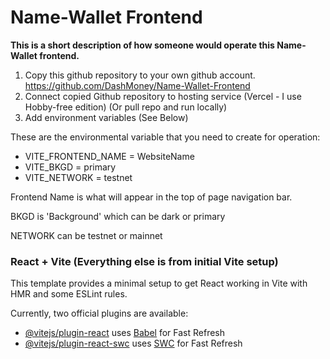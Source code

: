 # Name-Wallet Frontend

**This is a short description of how someone would operate this Name-Wallet frontend.**

1. Copy this github repository to your own github account. https://github.com/DashMoney/Name-Wallet-Frontend
2. Connect copied Github repository to hosting service (Vercel - I use Hobby-free edition) (Or pull repo and run locally)
3. Add environment variables (See Below)

These are the environmental variable that you need to create for operation:

- VITE_FRONTEND_NAME = WebsiteName
- VITE_BKGD = primary
- VITE_NETWORK = testnet

Frontend Name is what will appear in the top of page navigation bar.

BKGD is 'Background' which can be dark or primary

NETWORK can be testnet or mainnet

### React + Vite (Everything else is from initial Vite setup)

This template provides a minimal setup to get React working in Vite with HMR and some ESLint rules.

Currently, two official plugins are available:

- [@vitejs/plugin-react](https://github.com/vitejs/vite-plugin-react/blob/main/packages/plugin-react/README.md) uses [Babel](https://babeljs.io/) for Fast Refresh
- [@vitejs/plugin-react-swc](https://github.com/vitejs/vite-plugin-react-swc) uses [SWC](https://swc.rs/) for Fast Refresh

